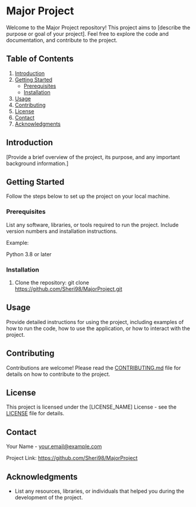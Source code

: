 # Major Project

Welcome to the Major Project repository! This project aims to [describe the purpose or goal of your project]. Feel free to explore the code and documentation, and contribute to the project.

## Table of Contents

1. [Introduction](#introduction)
2. [Getting Started](#getting-started)
   - [Prerequisites](#prerequisites)
   - [Installation](#installation)
3. [Usage](#usage)
4. [Contributing](#contributing)
5. [License](#license)
6. [Contact](#contact)
7. [Acknowledgments](#acknowledgments)

## Introduction

[Provide a brief overview of the project, its purpose, and any important background information.]

## Getting Started

Follow the steps below to set up the project on your local machine.

### Prerequisites

List any software, libraries, or tools required to run the project. Include version numbers and installation instructions.

Example:

Python 3.8 or later

### Installation

1. Clone the repository:
git clone https://github.com/Sheri98/MajorProject.git


## Usage

Provide detailed instructions for using the project, including examples of how to run the code, how to use the application, or how to interact with the project.

## Contributing

Contributions are welcome! Please read the [CONTRIBUTING.md](CONTRIBUTING.md) file for details on how to contribute to the project.

## License

This project is licensed under the [LICENSE_NAME] License - see the [LICENSE](LICENSE) file for details.

## Contact

Your Name - your.email@example.com

Project Link: https://github.com/Sheri98/MajorProject

## Acknowledgments

* List any resources, libraries, or individuals that helped you during the development of the project.
